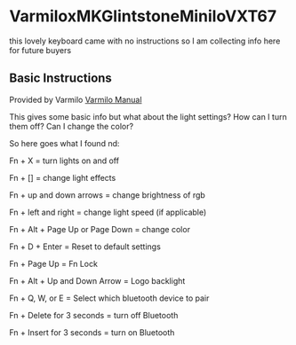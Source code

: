 # VarmiloxMKGlintstoneMiniloVXT67
this lovely keyboard came with no instructions so I am collecting info here for future buyers 

## Basic Instructions 
Provided by Varmilo
[Varmilo Manual](https://en.varmilo.com/keyboardproscenium/generic/web/viewer.html?file=https%3A%2F%2Fcn.varmilo.com%2Fkeyboardproscenium%2Fupload%2F%E8%BF%B7%E4%BD%A0%E6%B4%9B65%E9%9D%99%E7%94%B5%E5%AE%B9%E5%8F%8C%E6%A8%A1%E8%AF%B4%E6%98%8E%E4%B9%A6_1.0.pdf)

This gives some basic info but what about the light settings? How can I turn them off? Can I change the color? 

So here goes what I found  nd: 

Fn + X = turn lights on and off 

Fn + [] = change light effects

Fn + up and down arrows = change brightness of rgb

Fn + left and right = change light speed (if applicable)

Fn + Alt + Page Up or Page Down = change color 

Fn + D + Enter = Reset to default settings 

Fn + Page Up = Fn Lock

Fn + Alt + Up and Down Arrow = Logo backlight

Fn + Q, W, or E = Select which bluetooth device to pair 

Fn + Delete for 3 seconds = turn off Bluetooth 

Fn + Insert for 3 seconds = turn on Bluetooth
